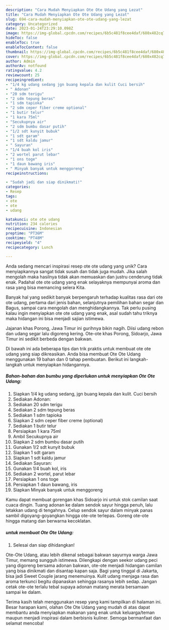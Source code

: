```yaml
---
description: "Cara Mudah Menyiapkan Ote Ote Udang yang Lezat"
title: "Cara Mudah Menyiapkan Ote Ote Udang yang Lezat"
slug: 694-cara-mudah-menyiapkan-ote-ote-udang-yang-lezat
category: Uncategorized
date: 2023-01-24T23:29:10.098Z
image: https://img-global.cpcdn.com/recipes/6b5c481f8cee4daf/680x482cq70/ote-ote-udang-foto-resep-utama.jpg
hideToc: false
enableToc: true
enableTocContent: false
thumbnail: https://img-global.cpcdn.com/recipes/6b5c481f8cee4daf/680x482cq70/ote-ote-udang-foto-resep-utama.jpg
cover: https://img-global.cpcdn.com/recipes/6b5c481f8cee4daf/680x482cq70/ote-ote-udang-foto-resep-utama.jpg
author: Admin
authorAv: notfound
ratingvalue: 4.2
reviewcount: 25
recipeingredient:
- "1/4 kg udang sedang jgn buang kepala dan kulit Cuci bersih"
- " Adonan"
- "20 sdm terigu"
- "2 sdm tepung beras"
- "1 sdm tapioka"
- "2 sdm ceper fiber creme optional"
- "1 butir telur"
- "1 kara 75ml"
- "Secukupnya air"
- "2 sdm bumbu dasar putih"
- "1/2 sdt kunyit bubuk"
- "1 sdt garam"
- "1 sdt kaldu jamur"
- " Sayuran"
- "1/4 buah kol iris"
- "2 wortel parut lebar"
- "1 ons toge"
- "1 daun bawang iris"
- " Minyak banyak untuk menggoreng"
recipeinstructions:

- "Sudah jadi dan siap dinikmati!"
categories:
- Resep
tags:
- ote
- ote
- udang

katakunci: ote ote udang 
nutrition: 234 calories
recipecuisine: Indonesian
preptime: "PT36M"
cooktime: "PT48M"
recipeyield: "4"
recipecategory: Lunch

---
```





Anda sedang mencari inspirasi resep ote ote udang yang unik? Cara menyiapkannya sangat tidak susah dan tidak juga mudah. Jika salah mengolah maka hasilnya tidak akan memuaskan dan justru cenderung tidak enak. Padahal ote ote udang yang enak selayaknya mempunyai aroma dan rasa yang bisa memancing selera Kita.





Banyak hal yang sedikit banyak berpengaruh terhadap kualitas rasa dari ote ote udang, pertama dari jenis bahan, selanjutnya pemilihan bahan segar dan Bagus, sampai cara mengolah dan menghidangkannya. Tak perlu pusing kalau ingin menyiapkan ote ote udang yang enak,      asal sudah tahu triknya maka hidangan ini bisa menjadi sajian istimewa.














Jajanan khas Porong, Jawa Timur ini gurihnya bikin nagih. Diisi udang rebon dan udang segar lalu digoreng kering. Ote-ote khas Porong, Sidoarjo, Jawa Timur ini sedikit berbeda dengan bakwan.






Di bawah ini ada beberapa tips dan trik praktis untuk membuat ote ote udang yang siap dikreasikan. Anda bisa membuat Ote Ote Udang menggunakan 19 bahan dan 0 tahap pembuatan. Berikut ini langkah-langkah untuk menyiapkan hidangannya.

<!--inarticleads1-->

##### Bahan-bahan dan bumbu yang diperlukan untuk menyiapkan Ote Ote Udang:

1. Siapkan 1/4 kg udang sedang, jgn buang kepala dan kulit. Cuci bersih
1. Sediakan  Adonan:
1. Sediakan 20 sdm terigu
1. Sediakan 2 sdm tepung beras
1. Sediakan 1 sdm tapioka
1. Siapkan 2 sdm ceper fiber creme (optional)
1. Sediakan 1 butir telur
1. Persiapkan 1 kara 75ml
1. Ambil Secukupnya air
1. Siapkan 2 sdm bumbu dasar putih
1. Gunakan 1/2 sdt kunyit bubuk
1. Siapkan 1 sdt garam
1. Siapkan 1 sdt kaldu jamur
1. Sediakan  Sayuran:
1. Gunakan 1/4 buah kol, iris
1. Sediakan 2 wortel, parut lebar
1. Persiapkan 1 ons toge
1. Persiapkan 1 daun bawang, iris
1. Siapkan  Minyak banyak untuk menggoreng


Kamu dapat membuat gorengan khas Sidoarjo ini untuk stok camilan saat cuaca dingin. Tuang adonan ke dalam sendok sayur hingga penuh, lalu letakkan udang di tengahnya. Celup sendok sayur dalam minyak panas sambil digoyang-goyangkan hingga ote-ote terlepas. Goreng ote-ote hingga matang dan berwarna kecoklatan. 

<!--inarticleads2-->

#####  untuk membuat Ote Ote Udang:


1. Selesai dan siap dihidangkan!

Ote-Ote Udang, atau lebih dikenal sebagai bakwan sayurnya warga Jawa Timur, memang sungguh istimewa. Dilengkapi dengan seekor udang peci yang digoreng bersama adonan bakwan, ote-ote menjadi hidangan camilan yang bisa dinikmati dan disantap kapan saja. Bagi yang tinggal di Jakarta, bisa jadi Sweet Couple jarang menemuinya. Kulit udang menjaga rasa dan aroma terkunci begitu dipanaskan sehingga rasanya lebih sedap. Jangan cetak ote-ote terlalu tebal supaya adonan matang merata bersamaan sampai ke dalam. 

Terima kasih telah menggunakan resep yang kami tampilkan di halaman ini. Besar harapan kami, olahan Ote Ote Udang yang mudah di atas dapat membantu anda menyiapkan makanan yang enak untuk keluarga/teman maupun menjadi inspirasi dalam berbisnis kuliner. Semoga bermanfaat dan selamat mencoba!
